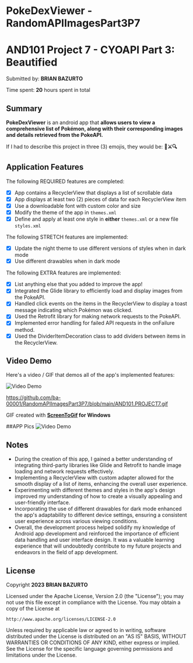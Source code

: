 # PokeDexViewer - RandomAPIImagesPart3P7 

<!-- (This is a comment) INSTRUCTIONS: Go through this page and fill out any **bolded** entries with their correct values.-->

# AND101 Project 7 - CYOAPI Part 3: Beautified

Submitted by: **BRIAN BAZURTO**

Time spent: **20** hours spent in total

## Summary

**PokeDexViewer** is an android app that **allows users to view a comprehensive list of Pokémon, along with their corresponding images and details retrieved from the PokeAPI.**

If I had to describe this project in three (3) emojis, they would be: **🐾⚔️🔍**


## Application Features

<!-- (This is a comment) Please be sure to change the [ ] to [x] for any features you completed.  If a feature is not checked [x], you might miss the points for that item! -->

The following REQUIRED features are completed:

- [x] App contains a RecyclerView that displays a list of scrollable data
- [x] App displays at least two (2) pieces of data for each RecyclerView item
- [x] Use a downloadable font with custom color and size
- [x] Modify the theme of the app in `themes.xml`
- [x] Define and apply at least one style in **either** `themes.xml` or a new file `styles.xml`

The following STRETCH features are implemented:

- [x] Update the night theme to use different versions of styles when in dark mode
- [x] Use different drawables when in dark mode

The following EXTRA features are implemented:

- [x] List anything else that you added to improve the app!
- [x] Integrated the Glide library to efficiently load and display images from the PokeAPI.
- [x] Handled click events on the items in the RecyclerView to display a toast message indicating which Pokémon was clicked.
- [x] Used the Retrofit library for making network requests to the PokeAPI.
- [x] Implemented error handling for failed API requests in the onFailure method.
- [x] Used the DividerItemDecoration class to add dividers between items in the RecyclerView.

## Video Demo

Here's a video / GIF that demos all of the app's implemented features:

<img src='https://github.com/ba-00001/RandomAPIImagesPart3P7/blob/main/AND101.PROJECT7.gif' title='Video Demo' width='' alt='Video Demo' />

https://github.com/ba-00001/RandomAPIImagesPart3P7/blob/main/AND101.PROJECT7.gif

GIF created with **[ScreenToGif](https://www.screentogif.com/) for Windows**

##APP Pics
<img src='https://github.com/ba-00001/RandomAPIImagesPart3P7/blob/main/AND101.P7.PIC1.png' title='Video Demo' width='' alt='Video Demo' />

<!-- Recommended tools:
- [Kap](https://getkap.co/) for macOS
- [ScreenToGif](https://www.screentogif.com/) for Windows
- [peek](https://github.com/phw/peek) for Linux. -->

## Notes
<!-- Here's a place for any other notes on the app, it's creation process, or what you learned this unit!  -->

-  During the creation of this app, I gained a better understanding of integrating third-party libraries like Glide and Retrofit to handle image loading and network requests effectively.
-  Implementing a RecyclerView with custom adapter allowed for the smooth display of a list of items, enhancing the overall user experience.
-  Experimenting with different themes and styles in the app's design improved my understanding of how to create a visually appealing and user-friendly interface.
-  Incorporating the use of different drawables for dark mode enhanced the app's adaptability to different device settings, ensuring a consistent user experience across various viewing conditions.
-  Overall, the development process helped solidify my knowledge of Android app development and reinforced the importance of efficient data handling and user interface design. It was a valuable learning experience that will undoubtedly contribute to my future projects and endeavors in the field of app development.

## License

Copyright **2023** **BRIAN BAZURTO**

Licensed under the Apache License, Version 2.0 (the "License");
you may not use this file except in compliance with the License.
You may obtain a copy of the License at

    http://www.apache.org/licenses/LICENSE-2.0

Unless required by applicable law or agreed to in writing, software
distributed under the License is distributed on an "AS IS" BASIS,
WITHOUT WARRANTIES OR CONDITIONS OF ANY KIND, either express or implied.
See the License for the specific language governing permissions and
limitations under the License.
